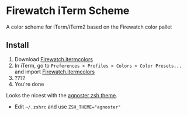 # Firewatch iTerm Scheme    
A color scheme for iTerm/iTerm2 based on the Firewatch color pallet

## Install
1. Download [Firewatch.itermcolors](Firewatch.itermcolors)
2. In iTerm, go to `Preferences > Profiles > Colors > Color Presets...` and import [Firewatch.itermcolors](Firewatch.itermcolors)
3. ????
4. You're done

Looks the nicest with the [agnoster zsh theme](https://github.com/agnoster/agnoster-zsh-theme).
 - Edit `~/.zshrc` and use `ZSH_THEME="agnoster"`

